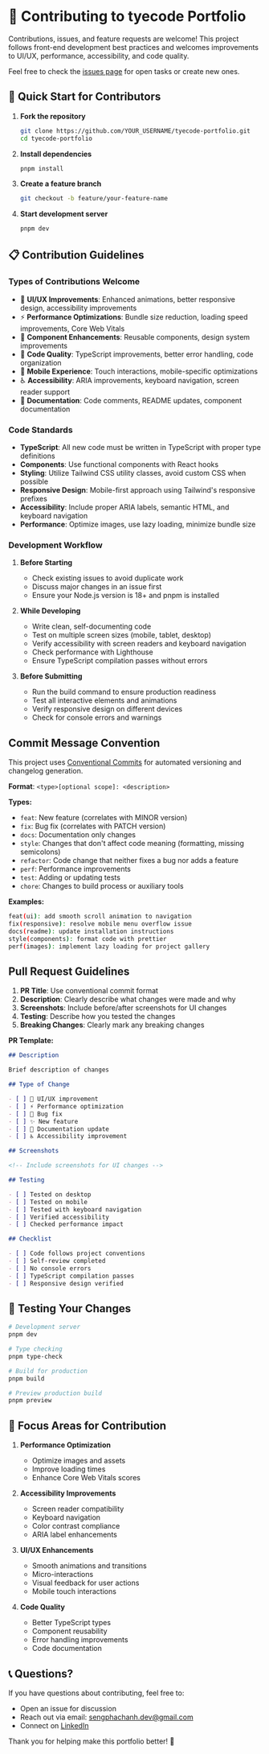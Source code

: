 # 🤝 Contributing to tyecode Portfolio

Contributions, issues, and feature requests are welcome! This project follows front-end development best practices and welcomes improvements to UI/UX, performance, accessibility, and code quality.

Feel free to check the [issues page](https://github.com/tyecode/tyecode-portfolio/issues) for open tasks or create new ones.

## 🚀 Quick Start for Contributors

1. **Fork the repository**

   ```bash
   git clone https://github.com/YOUR_USERNAME/tyecode-portfolio.git
   cd tyecode-portfolio
   ```

2. **Install dependencies**

   ```bash
   pnpm install
   ```

3. **Create a feature branch**

   ```bash
   git checkout -b feature/your-feature-name
   ```

4. **Start development server**
   ```bash
   pnpm dev
   ```

## 📋 Contribution Guidelines

### **Types of Contributions Welcome**

- 🎨 **UI/UX Improvements**: Enhanced animations, better responsive design, accessibility improvements
- ⚡ **Performance Optimizations**: Bundle size reduction, loading speed improvements, Core Web Vitals
- 🧩 **Component Enhancements**: Reusable components, design system improvements
- 🔧 **Code Quality**: TypeScript improvements, better error handling, code organization
- 📱 **Mobile Experience**: Touch interactions, mobile-specific optimizations
- ♿ **Accessibility**: ARIA improvements, keyboard navigation, screen reader support
- 📝 **Documentation**: Code comments, README updates, component documentation

### **Code Standards**

- **TypeScript**: All new code must be written in TypeScript with proper type definitions
- **Components**: Use functional components with React hooks
- **Styling**: Utilize Tailwind CSS utility classes, avoid custom CSS when possible
- **Responsive Design**: Mobile-first approach using Tailwind's responsive prefixes
- **Accessibility**: Include proper ARIA labels, semantic HTML, and keyboard navigation
- **Performance**: Optimize images, use lazy loading, minimize bundle size

### **Development Workflow**

1. **Before Starting**

   - Check existing issues to avoid duplicate work
   - Discuss major changes in an issue first
   - Ensure your Node.js version is 18+ and pnpm is installed

2. **While Developing**

   - Write clean, self-documenting code
   - Test on multiple screen sizes (mobile, tablet, desktop)
   - Verify accessibility with screen readers and keyboard navigation
   - Check performance with Lighthouse
   - Ensure TypeScript compilation passes without errors

3. **Before Submitting**
   - Run the build command to ensure production readiness
   - Test all interactive elements and animations
   - Verify responsive design on different devices
   - Check for console errors and warnings

## **Commit Message Convention**

This project uses [Conventional Commits](https://www.conventionalcommits.org/) for automated versioning and changelog generation.

**Format**: `<type>[optional scope]: <description>`

**Types:**

- `feat`: New feature (correlates with MINOR version)
- `fix`: Bug fix (correlates with PATCH version)
- `docs`: Documentation only changes
- `style`: Changes that don't affect code meaning (formatting, missing semicolons)
- `refactor`: Code change that neither fixes a bug nor adds a feature
- `perf`: Performance improvements
- `test`: Adding or updating tests
- `chore`: Changes to build process or auxiliary tools

**Examples:**

```bash
feat(ui): add smooth scroll animation to navigation
fix(responsive): resolve mobile menu overflow issue
docs(readme): update installation instructions
style(components): format code with prettier
perf(images): implement lazy loading for project gallery
```

## **Pull Request Guidelines**

1. **PR Title**: Use conventional commit format
2. **Description**: Clearly describe what changes were made and why
3. **Screenshots**: Include before/after screenshots for UI changes
4. **Testing**: Describe how you tested the changes
5. **Breaking Changes**: Clearly mark any breaking changes

**PR Template:**

```markdown
## Description

Brief description of changes

## Type of Change

- [ ] 🎨 UI/UX improvement
- [ ] ⚡ Performance optimization
- [ ] 🐛 Bug fix
- [ ] ✨ New feature
- [ ] 📝 Documentation update
- [ ] ♿ Accessibility improvement

## Screenshots

<!-- Include screenshots for UI changes -->

## Testing

- [ ] Tested on desktop
- [ ] Tested on mobile
- [ ] Tested with keyboard navigation
- [ ] Verified accessibility
- [ ] Checked performance impact

## Checklist

- [ ] Code follows project conventions
- [ ] Self-review completed
- [ ] No console errors
- [ ] TypeScript compilation passes
- [ ] Responsive design verified
```

## 🧪 Testing Your Changes

```bash
# Development server
pnpm dev

# Type checking
pnpm type-check

# Build for production
pnpm build

# Preview production build
pnpm preview
```

## 🎯 Focus Areas for Contribution

1. **Performance Optimization**

   - Optimize images and assets
   - Improve loading times
   - Enhance Core Web Vitals scores

2. **Accessibility Improvements**

   - Screen reader compatibility
   - Keyboard navigation
   - Color contrast compliance
   - ARIA label enhancements

3. **UI/UX Enhancements**

   - Smooth animations and transitions
   - Micro-interactions
   - Visual feedback for user actions
   - Mobile touch interactions

4. **Code Quality**
   - Better TypeScript types
   - Component reusability
   - Error handling improvements
   - Code documentation

## 📞 Questions?

If you have questions about contributing, feel free to:

- Open an issue for discussion
- Reach out via email: [sengphachanh.dev@gmail.com](mailto:sengphachanh.dev@gmail.com)
- Connect on [LinkedIn](https://linkedin.com/in/tyecode)

Thank you for helping make this portfolio better! 🙌
